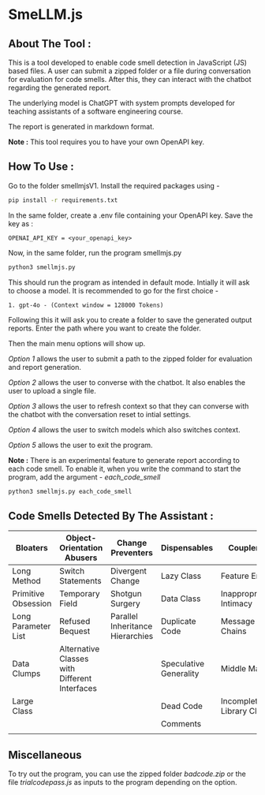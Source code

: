 # SmeLLM.js

## About The Tool :
This is a tool developed to enable code smell detection in JavaScript (JS) based files. A user can submit a zipped folder or a file during conversation for evaluation for code smells. After this, they can interact with the chatbot regarding the generated report.

The underlying model is ChatGPT with system prompts developed for teaching assistants of a software engineering course.

The report is generated in markdown format.

<strong>Note :</strong> This tool requires you to have your own OpenAPI key.

## How To Use :
Go to the folder smellmjsV1. Install the required packages using -

``` bash
pip install -r requirements.txt
``` 

In the same folder, create a .env file containing your OpenAPI key. Save the key as :
```
OPENAI_API_KEY = <your_openapi_key>
```

Now, in the same folder, run the program smellmjs.py
``` bash
python3 smellmjs.py
```

This should run the program as intended in default mode. Intially it will ask to choose a model. It is recommended to go for the first choice -
```
1. gpt-4o - (Context window = 128000 Tokens)
```

Following this it will ask you to create a folder to save the generated output reports. Enter the path where you want to create the folder.

Then the main menu options will show up. 

*Option 1* allows the user to submit a path to the zipped folder for evaluation and report generation.

*Option 2* allows the user to converse with the chatbot. It also enables the user to upload a single file.

*Option 3* allows the user to refresh context so that they can converse with the chatbot with the conversation reset to intial settings.

*Option 4* allows the user to switch models which also switches context.

*Option 5* allows the user to exit the program.

<strong>Note :</strong> There is an experimental feature to generate report according to each code smell. To enable it, when you write the command to start the program, add the argument - *each_code_smell*

``` bash
python3 smellmjs.py each_code_smell
```


## Code Smells Detected By The Assistant :

| Bloaters              | Object-Orientation   Abusers                    | Change   Preventers                | Dispensables             | Couplers                   |
|-----------------------|-------------------------------------------------|------------------------------------|--------------------------|----------------------------|
| Long Method           | Switch Statements                               | Divergent Change                   | Lazy Class               | Feature Envy               |
| Primitive   Obsession | Temporary Field                                 | Shotgun Surgery                    | Data Class               | Inappropriate   Intimacy   |
| Long Parameter   List | Refused Bequest                                 | Parallel Inheritance   Hierarchies | Duplicate Code           | Message Chains             |
| Data Clumps           | Alternative Classes   with Different Interfaces |                                    | Speculative   Generality | Middle Man                 |
| Large Class           |                                                 |                                    | Dead Code                | Incomplete Library   Class |
|                       |                                                 |                                    | Comments                 |                            |
|                       |                                                 |                                    |                          |                            |


## Miscellaneous
To try out the program, you can use the zipped folder *badcode.zip* or the file *trialcodepass.js* as inputs to the program depending on the option. 